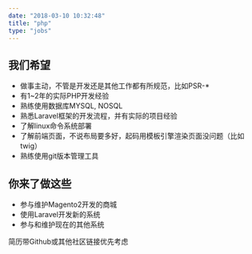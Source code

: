 ```yaml
---
date: "2018-03-10 10:32:48"
title: "php"
type: "jobs"
---
```


## 我们希望

- 做事主动，不管是开发还是其他工作都有所规范，比如PSR-*
- 有1~2年的实际PHP开发经验
- 熟练使用数据库MYSQL, NOSQL
- 熟悉Laravel框架的开发流程，并有实际的项目经验
- 了解linux命令系统部署
- 了解前端页面，不说布局要多好，起码用模板引擎渲染页面没问题（比如twig）
- 熟练使用git版本管理工具

## 你来了做这些

- 参与维护Magento2开发的商城
- 使用Laravel开发新的系统
- 参与和维护现在的其他系统

简历带Github或其他社区链接优先考虑
